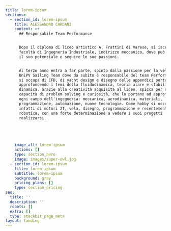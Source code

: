 ```yaml
---
title: lorem-ipsum
sections:
  - section_id: lorem-ipsum
    title: ALESSANDRO CARDANI
    content: >+
      ## Responsabile Team Performance


      Dopo il diploma di liceo artistico A. Frattini di Varese, si iscrive alla
      facoltà di Ingegneria Industriale, indirizzo meccanico, dove può esprimere
      il suo potenziale e seguire le sue passioni.


      Al terzo anno entra a far parte, spinto dalla passione per la vela, del
      UniPV Sailing Team dove da subito è responsabile del team Performance. Qui
      si occupa di CFD, di yacht design e disegno delle appendici portanti,
      approfondendo i temi della fluidodinamica, teoria alare e stabilità
      dinamica. Grazie alla creatività acquisita al liceo, spicca per ottime
      capacità di problem solving e curiosità, che lo portano ad approfondire
      ogni campo dell'ingegneria: meccanica, aerodinamica, materiali,
      programmazione, automazione, nuove tecnologie. Come hobby si occupa
      infatti di motori 2T, vela, disegno, programmazione e recentemente
      robotica, con una forte determinazione a vedere i suoi progetti
      realizzarsi.





    image_alt: lorem-ipsum
    actions: []
    type: section_hero
    image: images/super-owl.jpg
  - section_id: lorem-ipsum
    title: lorem-ipsum
    subtitle: lorem-ipsum
    background: gray
    pricing_plans: []
    type: section_pricing
seo:
  title: ''
  description: ''
  robots: []
  extra: []
  type: stackbit_page_meta
layout: landing
---
```

